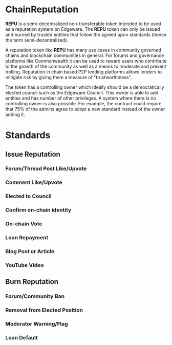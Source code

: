 # ChainReputation
**REPU** is a semi-decentralized non-transferable token intended to be used as a 
reputation system on Edgeware. The **REPU** token can only be issued and burned by
trusted entities that follow the agreed upon standards (hence the term 
semi-decentralized).

A reputation token like **REPU** has many use cases in community governed chains and
blockchain communities in general. For forums and governance platforms like
Commonwealth it can be used to reward users who contribute to the growth of the 
community as well as a means to moderate and prevent trolling. Reputation in chain 
based P2P lending platforms allows lenders to mitigate risk by giving them a measure
of "trustworthiness".

The token has a controlling owner which ideally should be a democratically elected council
such as the Edgeware Council. This owner is able to add entities and has number of other privileges.
A system where there is no controlling owner is also possible. For example, the contract could
require that 75% of the admins agree to adopt a new standard instead of the owner adding it.

# Standards
## Issue Reputation
### Forum/Thread Post Like/Upvote
### Comment Like/Upvote
### Elected to Council
### Confirm on-chain identity
### On-chain Vote
### Loan Repayment
### Blog Post or Article
### YouTube Video

## Burn Reputation
### Forum/Community Ban
### Removal from Elected Position
### Moderator Warning/Flag
### Loan Default